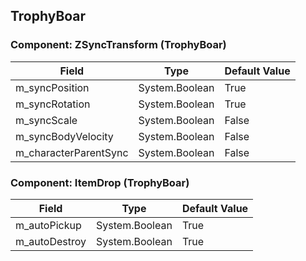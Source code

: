 ## TrophyBoar

### Component: ZSyncTransform (TrophyBoar)

|Field|Type|Default Value|
|---|---|---|
|m_syncPosition|System.Boolean|True|
|m_syncRotation|System.Boolean|True|
|m_syncScale|System.Boolean|False|
|m_syncBodyVelocity|System.Boolean|False|
|m_characterParentSync|System.Boolean|False|

### Component: ItemDrop (TrophyBoar)

|Field|Type|Default Value|
|---|---|---|
|m_autoPickup|System.Boolean|True|
|m_autoDestroy|System.Boolean|True|

